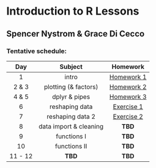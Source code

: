 # Introduction to R Lessons
## Spencer Nystrom & Grace Di Cecco

### Tentative schedule:
|Day | Subject | Homework |
|:--:|:---:|:------------:|
|1  |intro | [Homework 1](https://github.com/UNC-HLC-R-Intro/lessons/blob/master/class_introduction/Homework1.Rmd) |
|2 & 3  |plotting (& factors) | [Homework 2](https://github.com/UNC-HLC-R-Intro/lessons/blob/master/intro_to_ggplot/HLC_intro_to_ggplot.md) |
|4 & 5  |dplyr & pipes |[Homework 3](https://github.com/UNC-HLC-R-Intro/lessons/blob/master/intro_to_dplyr/HLC_intro_to_dplyr.md) |
|6  |reshaping data |[Exercise 1](https://github.com/UNC-HLC-R-Intro/lessons/blob/master/reshaping_data/tidy_data_exercises_day1.md)|
|7  |reshaping data 2|[Exercise 2](https://github.com/UNC-HLC-R-Intro/lessons/blob/master/reshaping_data/tidy_data_exercises_day2.md)|
|8  |data import & cleaning |**TBD** |
|9  |functions I |**TBD** |
|10  |functions II |**TBD** |
|11 - 12 | **TBD** |**TBD** |
